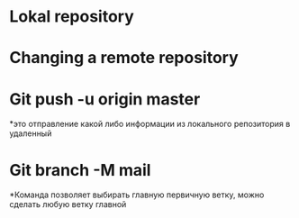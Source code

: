 # Lokal repository

# Changing a remote repository

# Git push -u origin master
*это отправление какой либо информации из локального репозитория в удаленный

# Git branch -M mail
*Команда позволяет выбирать главную первичную ветку, можно сделать любую ветку главной
